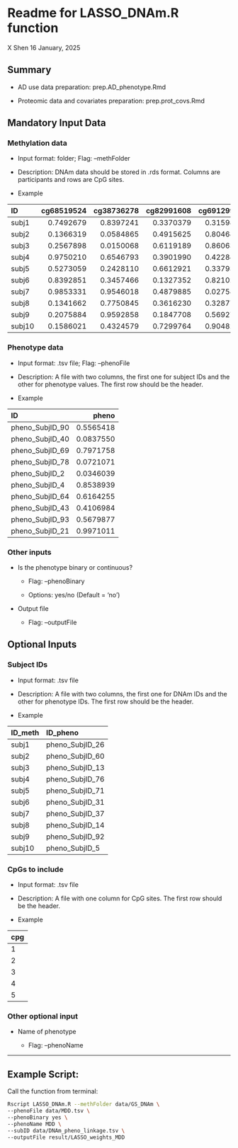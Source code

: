 Readme for LASSO\_DNAm.R function
================
X Shen
16 January, 2025

## Summary

  - AD use data preparation: prep.AD\_phenotype.Rmd

  - Proteomic data and covariates preparation: prep.prot\_covs.Rmd

## Mandatory Input Data

### Methylation data

  - Input format: folder; Flag: –methFolder

  - Description: DNAm data should be stored in .rds format. Columns are
    participants and rows are CpG
sites.

  - Example

| ID     | cg68519524 | cg38736278 | cg82991608 | cg69129949 | cg86392936 | cg79470226 | cg74249091 | cg27095384 | cg26029238 | cg35497320 |
| :----- | ---------: | ---------: | ---------: | ---------: | ---------: | ---------: | ---------: | ---------: | ---------: | ---------: |
| subj1  |  0.7492679 |  0.8397241 |  0.3370379 |  0.3159877 |  0.3235996 |  0.4673095 |  0.4537439 |  0.0332434 |  0.5440723 |  0.5498298 |
| subj2  |  0.1366319 |  0.0584865 |  0.4915625 |  0.8046868 |  0.7879993 |  0.6690922 |  0.7409233 |  0.7894384 |  0.7422283 |  0.6463494 |
| subj3  |  0.2567898 |  0.0150068 |  0.6119189 |  0.8606340 |  0.5580574 |  0.5191827 |  0.3199154 |  0.2314316 |  0.7493433 |  0.4242567 |
| subj4  |  0.9750210 |  0.6546793 |  0.3901990 |  0.4228436 |  0.5479407 |  0.2932181 |  0.7623365 |  0.5278715 |  0.0574863 |  0.4656160 |
| subj5  |  0.5273059 |  0.2428110 |  0.6612921 |  0.3379346 |  0.2261102 |  0.5332699 |  0.4123469 |  0.1711178 |  0.8769576 |  0.8304051 |
| subj6  |  0.8392851 |  0.3457466 |  0.1327352 |  0.8210247 |  0.4653254 |  0.7517944 |  0.7016221 |  0.3055405 |  0.0319613 |  0.9497887 |
| subj7  |  0.9853331 |  0.9546018 |  0.4879885 |  0.0275862 |  0.9587189 |  0.7438322 |  0.6629048 |  0.2188763 |  0.8186708 |  0.6809223 |
| subj8  |  0.1341662 |  0.7750845 |  0.3616230 |  0.3287792 |  0.0168993 |  0.5339885 |  0.4854628 |  0.1481167 |  0.7973809 |  0.0699809 |
| subj9  |  0.2075884 |  0.9592858 |  0.1847708 |  0.5692799 |  0.0310896 |  0.3956107 |  0.2556840 |  0.0211456 |  0.6457408 |  0.2274989 |
| subj10 |  0.1586021 |  0.4324579 |  0.7299764 |  0.9048259 |  0.9244801 |  0.4503738 |  0.5793629 |  0.8532647 |  0.9477772 |  0.4353891 |

### Phenotype data

  - Input format: .tsv file; Flag: –phenoFile

  - Description: A file with two columns, the first one for subject IDs
    and the other for phenotype values. The first row should be the
    header.

  - Example

| ID                |     pheno |
| :---------------- | --------: |
| pheno\_SubjID\_90 | 0.5565418 |
| pheno\_SubjID\_40 | 0.0837550 |
| pheno\_SubjID\_69 | 0.7971758 |
| pheno\_SubjID\_78 | 0.0721071 |
| pheno\_SubjID\_2  | 0.0346039 |
| pheno\_SubjID\_4  | 0.8538939 |
| pheno\_SubjID\_64 | 0.6164255 |
| pheno\_SubjID\_43 | 0.4106984 |
| pheno\_SubjID\_93 | 0.5679877 |
| pheno\_SubjID\_21 | 0.9971011 |

### Other inputs

  - Is the phenotype binary or continuous?
    
      - Flag: –phenoBinary
    
      - Options: yes/no (Default = ‘no’)

  - Output file
    
      - Flag: –outputFile

## Optional Inputs

### Subject IDs

  - Input format: .tsv file

  - Description: A file with two columns, the first one for DNAm IDs and
    the other for phenotype IDs. The first row should be the header.

  - Example

| ID\_meth | ID\_pheno         |
| :------- | :---------------- |
| subj1    | pheno\_SubjID\_26 |
| subj2    | pheno\_SubjID\_60 |
| subj3    | pheno\_SubjID\_13 |
| subj4    | pheno\_SubjID\_76 |
| subj5    | pheno\_SubjID\_71 |
| subj6    | pheno\_SubjID\_31 |
| subj7    | pheno\_SubjID\_37 |
| subj8    | pheno\_SubjID\_14 |
| subj9    | pheno\_SubjID\_92 |
| subj10   | pheno\_SubjID\_5  |

### CpGs to include

  - Input format: .tsv file

  - Description: A file with one column for CpG sites. The first row
    should be the header.

  - Example

| cpg |
| :-- |
| 1   |
| 2   |
| 3   |
| 4   |
| 5   |

### Other optional input

  - Name of phenotype
    
      - Flag: –phenoName

-----

## Example Script:

Call the function from terminal:

``` bash
Rscript LASSO_DNAm.R --methFolder data/GS_DNAm \
--phenoFile data/MDD.tsv \
--phenoBinary yes \
--phenoName MDD \
--subID data/DNAm_pheno_linkage.tsv \
--outputFile result/LASSO_weights_MDD
```
